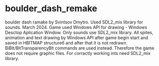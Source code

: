 # boulder_dash_remake
boulder dash ramake by Svintsov Dmytro. Used SDL2_mix library for sounds. March 2024.
Game used Windows API for drawing - Windows Desctop Aplication Window. Only sounds use SDL2_mix library.
All spites, animation and text drawing by Windows API after game begin start and saved in HBITMAP structureб and after that it is not redrawn. BiBlt/BitTransparencyBlt commands are used instead. Therefore the game does not require graphic files.
For corractly working ints need SDL2_mix library.
